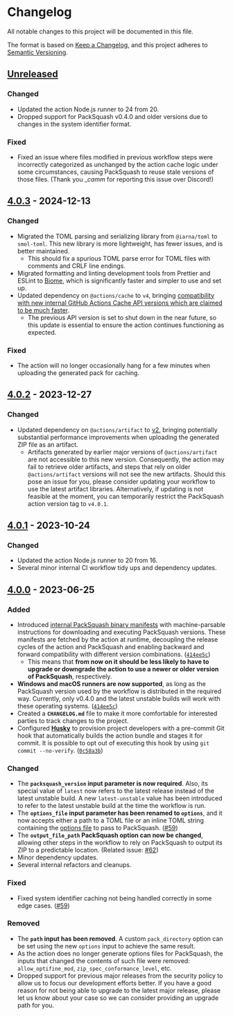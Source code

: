 # Changelog

All notable changes to this project will be documented in this file.

The format is based on [Keep a Changelog](https://keepachangelog.com/en/1.0.0/),
and this project adheres to [Semantic
Versioning](https://semver.org/spec/v2.0.0.html).

## [Unreleased]

### Changed

- Updated the action Node.js runner to 24 from 20.
- Dropped support for PackSquash v0.4.0 and older versions due to changes in the
  system identifier format.

### Fixed

- Fixed an issue where files modified in previous workflow steps were
  incorrectly categorized as unchanged by the action cache logic under some
  circumstances, causing PackSquash to reuse stale versions of those files.
  (Thank you __camm_ for reporting this issue over Discord!)

## [4.0.3] - 2024-12-13

### Changed

- Migrated the TOML parsing and serializing library from `@iarna/toml` to
  `smol-toml`. This new library is more lightweight, has fewer issues, and is
  better maintained.
  - This should fix a spurious TOML parse error for TOML files with comments and
    CRLF line endings.
- Migrated formatting and linting development tools from Prettier and ESLint to
  [Biome](https://biomejs.dev/), which is significantly faster and simpler to
  use and set up.
- Updated dependency on `@actions/cache` to `v4`, bringing [compatibility with
  new internal GitHub Actions Cache API versions which are claimed to be much
  faster](https://github.com/actions/toolkit/discussions/1890).
  - The previous API version is set to shut down in the near future, so this
    update is essential to ensure the action continues functioning as expected.

### Fixed

- The action will no longer occasionally hang for a few minutes when uploading
  the generated pack for caching.

## [4.0.2] - 2023-12-27

### Changed

- Updated dependency on `@actions/artifact` to
  [v2](https://github.com/actions/toolkit/blob/68f22927e727a60caff909aaaec1ab7267b39f75/packages/artifact/README.md#v2---whats-new),
  bringing potentially substantial performance improvements when uploading the
  generated ZIP file as an artifact.
  - Artifacts generated by earlier major versions of `@actions/artifact` are not
    accessible to this new version. Consequently, the action may fail to
    retrieve older artifacts, and steps that rely on older `@actions/artifact`
    versions will not see the new artifacts. Should this pose an issue for you,
    please consider updating your workflow to use the latest artifact libraries.
    Alternatively, if updating is not feasible at the moment, you can
    temporarily restrict the PackSquash action version tag to `v4.0.1`.

## [4.0.1] - 2023-10-24

### Changed

- Updated the action Node.js runner to 20 from 16.
- Several minor internal CI workflow tidy ups and dependency updates.

## [4.0.0] - 2023-06-25

### Added

- Introduced [internal PackSquash binary
  manifests](https://github.com/ComunidadAylas/PackSquash-action/tree/master/data/packsquash_binary_manifests)
  with machine-parsable instructions for downloading and executing PackSquash
  versions. These manifests are fetched by the action at runtime, decoupling the
  release cycles of the action and PackSquash and enabling backward and forward
  compatibility with different version combinations.
  ([`414ee5c`](https://github.com/ComunidadAylas/PackSquash-action/commit/414ee5cec8f1197f310e5c7e6f68b6efdffc1c66))
  - This means that **from now on it should be less likely to have to upgrade or
    downgrade the action to use a newer or older version of PackSquash**,
    respectively.
- **Windows and macOS runners are now supported**, as long as the PackSquash
  version used by the workflow is distributed in the required way. Currently,
  only v0.4.0 and the latest unstable builds will work with these operating
  systems.
  ([`414ee5c`](https://github.com/ComunidadAylas/PackSquash-action/commit/414ee5cec8f1197f310e5c7e6f68b6efdffc1c66))
- Created a **`CHANGELOG.md`** file to make it more comfortable for interested
  parties to track changes to the project.
- Configured **[Husky](https://typicode.github.io/husky/)** to provision project
  developers with a pre-commit Git hook that automatically builds the action
  bundle and stages it for commit. It is possible to opt out of executing this
  hook by using `git commit --no-verify`.
  ([`0c58a3b`](https://github.com/ComunidadAylas/PackSquash-action/commit/0c58a3b43337bd0ce16932f82927cd09c8515b25))

### Changed

- The **`packsquash_version` input parameter is now required**. Also, its
  special value of `latest` now refers to the latest release instead of the
  latest unstable build. A new `latest-unstable` value has been introduced to
  refer to the latest unstable build at the time the workflow is run.
- The **`options_file` input parameter has been renamed to `options`**, and it
  now accepts either a path to a TOML file or an inline TOML string containing
  the [options
  file](https://github.com/ComunidadAylas/PackSquash/wiki/Options-files) to pass
  to PackSquash.
  ([#59](https://github.com/ComunidadAylas/PackSquash-action/pull/59))
- The **`output_file_path` PackSquash option can now be changed**, allowing
  other steps in the workflow to rely on PackSquash to output its ZIP to a
  predictable location. (Related issue:
  [#62](https://github.com/ComunidadAylas/PackSquash-action/issues/62))
- Minor dependency updates.
- Several internal refactors and cleanups.

### Fixed

- Fixed system identifier caching not being handled correctly in some edge
  cases. ([#59](https://github.com/ComunidadAylas/PackSquash-action/pull/59))

### Removed

- The **`path` input has been removed**. A custom `pack_directory` option can be
  set using the new `options` input to achieve the same result.
- As the action does no longer generate options files for PackSquash, the inputs
  that changed the contents of such file were removed: `allow_optifine_mod`,
  `zip_spec_conformance_level`, etc.
- Dropped support for previous major releases from the security policy to allow
  us to focus our development efforts better. If you have a good reason for not
  being able to upgrade to the latest major release, please let us know about
  your case so we can consider providing an upgrade path for you.

[Unreleased]:
    https://github.com/ComunidadAylas/PackSquash-action/compare/v4.0.3...HEAD
[4.0.3]:
    https://github.com/ComunidadAylas/PackSquash-action/compare/v4.0.2...v4.0.3
[4.0.2]:
    https://github.com/ComunidadAylas/PackSquash-action/compare/v4.0.1...v4.0.2
[4.0.1]:
    https://github.com/ComunidadAylas/PackSquash-action/compare/v4.0.0...v4.0.1
[4.0.0]:
    https://github.com/ComunidadAylas/PackSquash-action/compare/v3.0.2...v4.0.0
